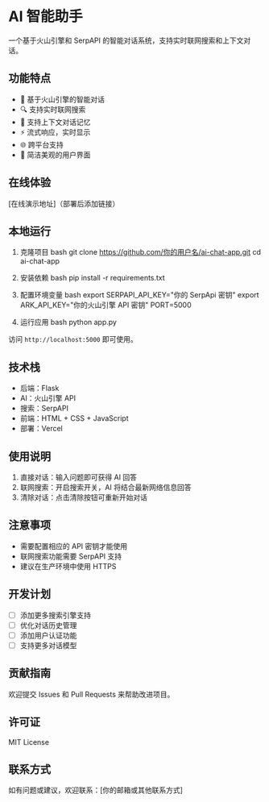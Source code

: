 # AI 智能助手

一个基于火山引擎和 SerpAPI 的智能对话系统，支持实时联网搜索和上下文对话。

## 功能特点

- 🤖 基于火山引擎的智能对话
- 🔍 支持实时联网搜索
- 💬 支持上下文对话记忆
- ⚡ 流式响应，实时显示
- 🌐 跨平台支持
- 🎨 简洁美观的用户界面

## 在线体验

[在线演示地址]（部署后添加链接）

## 本地运行

1. 克隆项目
bash
git clone https://github.com/你的用户名/ai-chat-app.git
cd ai-chat-app

2. 安装依赖
bash
pip install -r requirements.txt

3. 配置环境变量
bash
export SERPAPI_API_KEY="你的 SerpApi 密钥"
export ARK_API_KEY="你的火山引擎 API 密钥"
PORT=5000

4. 运行应用
bash
python app.py

访问 `http://localhost:5000` 即可使用。

## 技术栈

- 后端：Flask
- AI：火山引擎 API
- 搜索：SerpAPI
- 前端：HTML + CSS + JavaScript
- 部署：Vercel

## 使用说明

1. 直接对话：输入问题即可获得 AI 回答
2. 联网搜索：开启搜索开关，AI 将结合最新网络信息回答
3. 清除对话：点击清除按钮可重新开始对话

## 注意事项

- 需要配置相应的 API 密钥才能使用
- 联网搜索功能需要 SerpAPI 支持
- 建议在生产环境中使用 HTTPS

## 开发计划

- [ ] 添加更多搜索引擎支持
- [ ] 优化对话历史管理
- [ ] 添加用户认证功能
- [ ] 支持更多对话模型

## 贡献指南

欢迎提交 Issues 和 Pull Requests 来帮助改进项目。

## 许可证

MIT License

## 联系方式

如有问题或建议，欢迎联系：[你的邮箱或其他联系方式]
